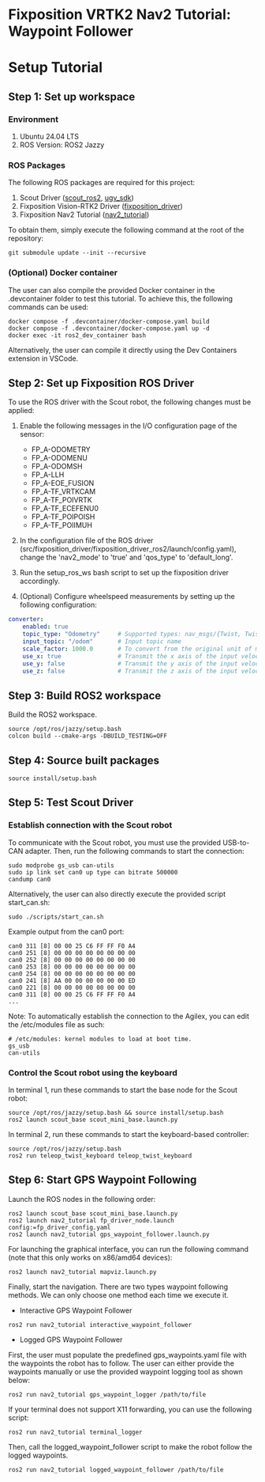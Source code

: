 # Fixposition VRTK2 Nav2 Tutorial: Waypoint Follower

# Setup Tutorial

## Step 1: Set up workspace
### Environment
1. Ubuntu 24.04 LTS
2. ROS Version: ROS2 Jazzy

### ROS Packages
The following ROS packages are required for this project:

1. Scout Driver ([scout_ros2](https://github.com/westonrobot/scout_ros2.git), [ugv_sdk](https://github.com/westonrobot/ugv_sdk.git))
2. Fixposition Vision-RTK2 Driver ([fixposition_driver](https://github.com/fixposition/fixposition_driver.git))
3. Fixposition Nav2 Tutorial ([nav2_tutorial](https://github.com/fixposition/nav2_tutorial.git))

To obtain them, simply execute the following command at the root of the repository:
```
git submodule update --init --recursive
```


### (Optional) Docker container
The user can also compile the provided Docker container in the .devcontainer folder to test this tutorial. To achieve this, the following commands can be used:
```
docker compose -f .devcontainer/docker-compose.yaml build
docker compose -f .devcontainer/docker-compose.yaml up -d
docker exec -it ros2_dev_container bash
```
Alternatively, the user can compile it directly using the Dev Containers extension in VSCode.

## Step 2: Set up Fixposition ROS Driver

To use the ROS driver with the Scout robot, the following changes must be applied:

1. Enable the following messages in the I/O configuration page of the sensor:
    - FP_A-ODOMETRY
    - FP_A-ODOMENU
    - FP_A-ODOMSH
    - FP_A-LLH
    - FP_A-EOE_FUSION
    - FP_A-TF_VRTKCAM	
    - FP_A-TF_POIVRTK	
    - FP_A-TF_ECEFENU0 	
    - FP_A-TF_POIPOISH 	
    - FP_A-TF_POIIMUH

2. In the configuration file of the ROS driver (src/fixposition_driver/fixposition_driver_ros2/launch/config.yaml), change the 'nav2_mode' to 'true' and 'qos_type' to 'default_long'.

3. Run the setup_ros_ws bash script to set up the fixposition driver accordingly.

4. (Optional) Configure wheelspeed measurements by setting up the following configuration:
```YAML
converter:
    enabled: true
    topic_type: "Odometry"     # Supported types: nav_msgs/{Twist, TwistWithCov, Odometry}
    input_topic: "/odom"       # Input topic name
    scale_factor: 1000.0       # To convert from the original unit of measurement to mm/s (note: this must be a float!)
    use_x: true                # Transmit the x axis of the input velocity
    use_y: false               # Transmit the y axis of the input velocity
    use_z: false               # Transmit the z axis of the input velocity
```

## Step 3: Build ROS2 workspace
Build the ROS2 workspace.
```
source /opt/ros/jazzy/setup.bash
colcon build --cmake-args -DBUILD_TESTING=OFF
```


## Step 4: Source built packages
```
source install/setup.bash
```


## Step 5: Test Scout Driver

### Establish connection with the Scout robot
To communicate with the Scout robot, you must use the provided USB-to-CAN adapter. Then, run the following commands to start the connection:

```
sudo modprobe gs_usb can-utils
sudo ip link set can0 up type can bitrate 500000
candump can0
```
Alternatively, the user can also directly execute the provided script start_can.sh:
```
sudo ./scripts/start_can.sh
```

Example output from the can0 port:
```
can0 311 [8] 00 00 25 C6 FF FF F0 A4
can0 251 [8] 00 00 00 00 00 00 00 00
can0 252 [8] 00 00 00 00 00 00 00 00
can0 253 [8] 00 00 00 00 00 00 00 00
can0 254 [8] 00 00 00 00 00 00 00 00
can0 241 [8] AA 00 00 00 00 00 00 ED
can0 221 [8] 00 00 00 00 00 00 00 00
can0 311 [8] 00 00 25 C6 FF FF F0 A4
...
```

Note: To automatically establish the connection to the Agilex, you can edit the /etc/modules file as such:
```
# /etc/modules: kernel modules to load at boot time.
gs_usb
can-utils
```


### Control the Scout robot using the keyboard

In terminal 1, run these commands to start the base node for the Scout robot:
```
source /opt/ros/jazzy/setup.bash && source install/setup.bash
ros2 launch scout_base scout_mini_base.launch.py
```

In terminal 2, run these commands to start the keyboard-based controller:
```
source /opt/ros/jazzy/setup.bash
ros2 run teleop_twist_keyboard teleop_twist_keyboard
```

## Step 6: Start GPS Waypoint Following
Launch the ROS nodes in the following order:
```
ros2 launch scout_base scout_mini_base.launch.py
ros2 launch nav2_tutorial fp_driver_node.launch config:=fp_driver_config.yaml
ros2 launch nav2_tutorial gps_waypoint_follower.launch.py
```

For launching the graphical interface, you can run the following command (note that this only works on x86/amd64 devices):
```
ros2 launch nav2_tutorial mapviz.launch.py
```

Finally, start the navigation. There are two types waypoint following methods. We can only choose one method each time we execute it.

* Interactive GPS Waypoint Follower
```
ros2 run nav2_tutorial interactive_waypoint_follower
```

* Logged GPS Waypoint Follower

First, the user must populate the predefined gps_waypoints.yaml file with the waypoints the robot has to follow. The user can either provide the waypoints manually or use the provided waypoint logging tool as shown below:
```
ros2 run nav2_tutorial gps_waypoint_logger /path/to/file
```

If your terminal does not support X11 forwarding, you can use the following script:
```
ros2 run nav2_tutorial terminal_logger
```

Then, call the logged_waypoint_follower script to make the robot follow the logged waypoints.
```
ros2 run nav2_tutorial logged_waypoint_follower /path/to/file
```
